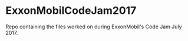 # ExxonMobilCodeJam2017
Repo containing the files worked on during ExxonMobil's Code Jam July 2017.
